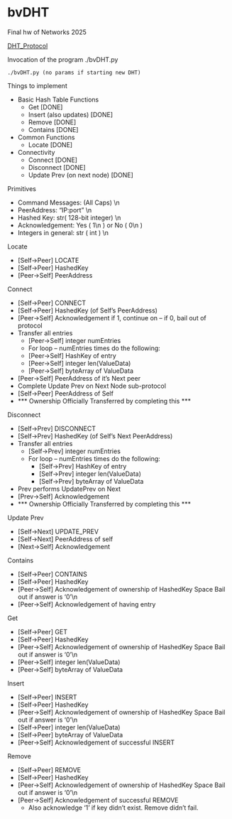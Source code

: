 # bvDHT
Final hw of Networks 2025

[DHT_Protocol](https://buenavistauniversity.sharepoint.com/:w:/r/sites/CS_Data/_layouts/15/Doc.aspx?sourcedoc=%7BAAF1A76F-5F58-46DF-9C64-50703ECE17ED%7D&file=DHT_Protocol.docx&action=default&mobileredirect=true)

Invocation of the program
	./bvDHT.py <peer IP address> <peer port>

	./bvDHT.py (no params if starting new DHT)


Things to implement

 - Basic Hash Table Functions
	- Get [DONE]
	- Insert (also updates) [DONE]
	- Remove [DONE]
	- Contains [DONE]
 - Common Functions
	- Locate [DONE]
 - Connectivity
	- Connect [DONE]
	- Disconnect [DONE]
	- Update Prev (on next node) [DONE]

Primitives
 - Command Messages: (All Caps) \n
 - PeerAddress: “IP:port” \n
 - Hashed Key: str( 128-bit integer) \n
 - Acknowledgement: Yes ( 1\n ) or No ( 0\n )
 - Integers in general: str ( int ) \n

Locate
 - [Self->Peer] LOCATE
 - [Self->Peer] HashedKey
 - [Peer->Self] PeerAddress

Connect
 - [Self->Peer] CONNECT
 - [Self->Peer] HashedKey (of Self’s PeerAddress)
 - [Peer->Self] Acknowledgement if 1, continue on – if 0, bail out of protocol
 - Transfer all entries
	- [Peer->Self] integer numEntries
	- For loop – numEntries times do the following:
	- [Peer->Self] HashKey of entry
	- [Peer->Self] integer len(ValueData)
	- [Peer->Self] byteArray of ValueData
 - [Peer->Self] PeerAddress of it’s Next peer
 - Complete Update Prev on Next Node sub-protocol
 - [Self->Peer] PeerAddress of Self
 - *** Ownership Officially Transferred by completing this ***

Disconnect
 - [Self->Prev] DISCONNECT
 - [Self->Prev] HashedKey (of Self’s Next PeerAddress)
 - Transfer all entries
	- [Self->Prev] integer numEntries
	- For loop – numEntries times do the following:
		- [Self->Prev] HashKey of entry
		- [Self->Prev] integer len(ValueData)
		- [Self->Prev] byteArray of ValueData
 - Prev performs UpdatePrev on Next
 - [Prev->Self] Acknowledgement
 - *** Ownership Officially Transferred by completing this ***

Update Prev
 - [Self->Next] UPDATE_PREV
 - [Self->Next] PeerAddress of self
 - [Next->Self] Acknowledgement


Contains
 - [Self->Peer] CONTAINS
 - [Self->Peer] HashedKey
 - [Peer->Self] Acknowledgement of ownership of HashedKey Space Bail out if answer is ‘0’\n
 - [Peer->Self] Acknowledgement of having entry


Get
 - [Self->Peer] GET
 - [Self->Peer] HashedKey
 - [Peer->Self] Acknowledgement of ownership of HashedKey Space Bail out if answer is ‘0’\n
 - [Peer->Self] integer len(ValueData)
 - [Peer->Self] byteArray of ValueData


Insert
 - [Self->Peer] INSERT
 - [Self->Peer] HashedKey
 - [Peer->Self] Acknowledgement of ownership of HashedKey Space Bail out if answer is ‘0’\n
 - [Self->Peer] integer len(ValueData)
 - [Self->Peer] byteArray of ValueData
 - [Peer->Self] Acknowledgement of successful INSERT

Remove
 - [Self->Peer] REMOVE
 - [Self->Peer] HashedKey
 - [Peer->Self] Acknowledgement of ownership of HashedKey Space Bail out if answer is ‘0’\n
 - [Peer->Self] Acknowledgement of successful REMOVE
	- Also acknowledge ‘1’ if key didn’t exist. Remove didn’t fail.
